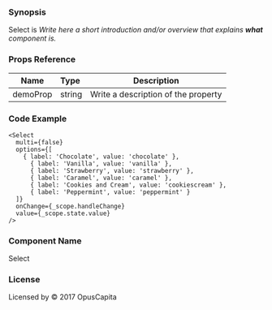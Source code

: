 ### Synopsis

Select is 
*Write here a short introduction and/or overview that explains **what** component is.*

### Props Reference

| Name                           | Type                    | Description                                                 |
| ------------------------------ | :---------------------- | ----------------------------------------------------------- |
| demoProp                       | string                  | Write a description of the property                         |

### Code Example

```
<Select
  multi={false}
  options={[
    { label: 'Chocolate', value: 'chocolate' },
	  { label: 'Vanilla', value: 'vanilla' },
	  { label: 'Strawberry', value: 'strawberry' },
	  { label: 'Caramel', value: 'caramel' },
	  { label: 'Cookies and Cream', value: 'cookiescream' },
	  { label: 'Peppermint', value: 'peppermint' }
  ]}
  onChange={_scope.handleChange}
  value={_scope.state.value}
/>
```

### Component Name

Select

### License

Licensed by © 2017 OpusCapita

